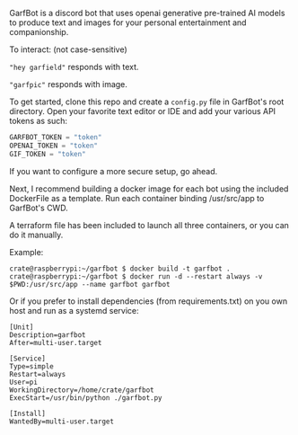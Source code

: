 GarfBot is a discord bot that uses openai generative pre-trained AI models to produce text and images for your personal entertainment and companionship.


To interact: (not case-sensitive)

`"hey garfield"`
    responds with text.

`"garfpic"`
    responds with image.


To get started, clone this repo and create a `config.py` file in GarfBot's root directory. Open your favorite text editor or IDE and add your various API tokens as such:

```python
GARFBOT_TOKEN = "token"
OPENAI_TOKEN = "token"
GIF_TOKEN = "token"
```
If you want to configure a more secure setup, go ahead.

Next, I recommend building a docker image for each bot using the included DockerFile as a template. Run each container binding /usr/src/app to GarfBot's CWD.

A terraform file has been included to launch all three containers, or you can do it manually.

Example:
```console
crate@raspberrypi:~/garfbot $ docker build -t garfbot .
crate@raspberrypi:~/garfbot $ docker run -d --restart always -v $PWD:/usr/src/app --name garfbot garfbot
```

Or if you prefer to install dependencies (from requirements.txt) on you own host and run as a systemd service:
```console
[Unit]
Description=garfbot
After=multi-user.target

[Service]
Type=simple
Restart=always
User=pi
WorkingDirectory=/home/crate/garfbot
ExecStart=/usr/bin/python ./garfbot.py

[Install]
WantedBy=multi-user.target
```

